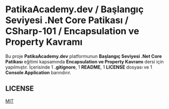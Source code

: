 # PatikaAcademy.dev / Başlangıç Seviyesi .Net Core Patikası / CSharp-101 / Encapsulation ve Property Kavramı
Bu proje **PatikaAcademy.dev** platformunun **Başlangıç Seviyesi .Net Core Patikası** eğitimi kapsamında **Encapsulation ve Property Kavramı** dersi için yapılmıştır. İçerisinde 1 **.gitignore**, 1 **README**, 1 **LICENSE** dosyası ve 1 **Console Application** barındırır.

## LICENSE
[MIT](LICENSE)

